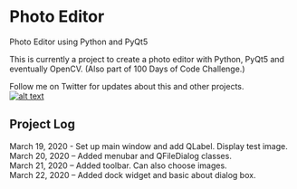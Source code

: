 # Photo Editor 
Photo Editor using Python and PyQt5

This is currently a project to create a photo editor with Python, PyQt5 and eventually OpenCV. 
(Also part of 100 Days of Code Challenge.)

Follow me on Twitter for updates about this and other projects.  
[![alt text][1.1]][1]

[1.1]: http://i.imgur.com/tXSoThF.png (twitter icon with padding)

[1]: http://www.twitter.com/RedHuli

## Project Log
March 19, 2020 - Set up main window and add QLabel. Display test image.  
March 20, 2020 – Added menubar and QFileDialog classes.  
March 21, 2020 – Added toolbar. Can also choose images.  
March 22, 2020 – Added dock widget and basic about dialog box.
